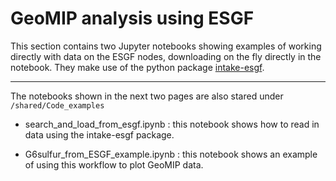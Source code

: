 # GeoMIP analysis using ESGF

This section contains two Jupyter notebooks showing examples of working directly with data on the ESGF nodes, downloading on the fly directly in the notebook. They make use of the python package [intake-esgf](https://intake-esgf.readthedocs.io/en/latest/?badge=latest). 
***
The notebooks shown in the next two pages are also stared under `/shared/Code_examples`


* search_and_load_from_esgf.ipynb : this notebook shows how to read in data using the intake-esgf package. 

* G6sulfur_from_ESGF_example.ipynb : this notebook shows an example of using this workflow to plot GeoMIP data. 

